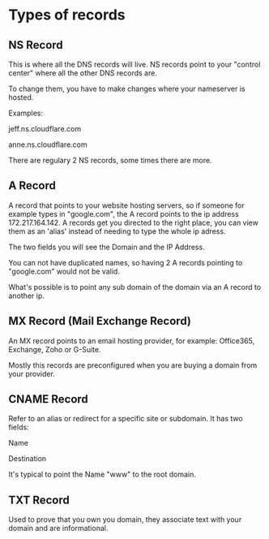 # Types of records

## NS Record

This is where all the DNS records will live. NS records point to your "control center" where all the other DNS records are.

To change them, you have to make changes where your nameserver is hosted.

Examples:

jeff.ns.cloudflare.com

anne.ns.cloudflare.com

There are regulary 2 NS records, some times there are more.

## A Record

A record that points to your website hosting servers, so if someone for example types in "google.com", the A record points to the ip address 172.217.164.142. A records get you directed to the right place, you can view them as an 'alias' instead of needing to type the whole ip adress.

The two fields you will see the Domain and the IP Address.

You can not have duplicated names, so having 2 A records pointing to "google.com" would not be valid.

What's possible is to point any sub domain of the domain via an A record to another ip.

## MX Record (Mail Exchange Record)

An MX record points to an email hosting provider, for example: Office365, Exchange, Zoho or G-Suite.

Mostly this records are preconfigured when you are buying a domain from your provider.

## CNAME Record

Refer to an alias or redirect for a specific site or subdomain. It has two fields:

Name

Destination

It's typical to point the Name "www" to the root domain.

## TXT Record

Used to prove that you own you domain, they associate text with your domain and are informational.